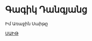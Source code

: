 # Գագիկ Դանգյանց
Իմ Առաջին  Սաիթը

 [ՍԱԻԹ](Gagik-project.github.io/lesson_12/index.html/ "Իմ Առաջին  Սաիթը")
